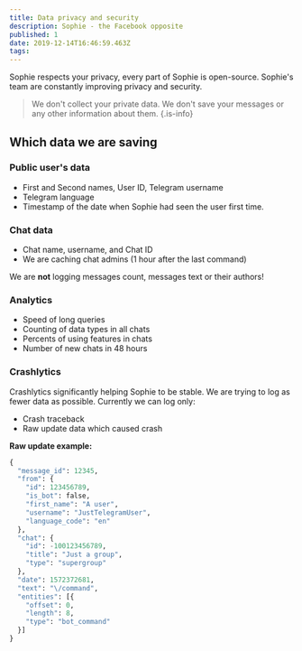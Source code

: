 ```yaml
---
title: Data privacy and security
description: Sophie - the Facebook opposite
published: 1
date: 2019-12-14T16:46:59.463Z
tags: 
---
```


Sophie respects your privacy, every part of Sophie is open-source.
Sophie's team are constantly improving privacy and security.

> We don't collect your private data.
We don't save your messages or any other information about them.
{.is-info}

## Which data we are saving

### Public user's data
- First and Second names, User ID, Telegram username
- Telegram language 
- Timestamp of the date when Sophie had seen the user first time.

### Chat data
- Chat name, username, and Chat ID
- We are caching chat admins (1 hour after the last command)

We are **not** logging messages count, messages text or their authors! 

### Analytics
- Speed of long queries
- Counting of data types in all chats
- Percents of using features in chats
- Number of new chats in 48 hours

### Crashlytics
Crashlytics significantly helping Sophie to be stable. We  are trying to log as fewer data as possible. Currently we can log only:
- Crash traceback
- Raw update data which caused crash
    
**Raw update example:**
``` python
{
  "message_id": 12345,
  "from": {
    "id": 123456789,
    "is_bot": false,
    "first_name": "A user",
    "username": "JustTelegramUser",
    "language_code": "en"
  },
  "chat": {
    "id": -100123456789,
    "title": "Just a group",
    "type": "supergroup"
  },
  "date": 1572372681,
  "text": "\/command",
  "entities": [{
    "offset": 0,
    "length": 8,
    "type": "bot_command"
  }]
}
```